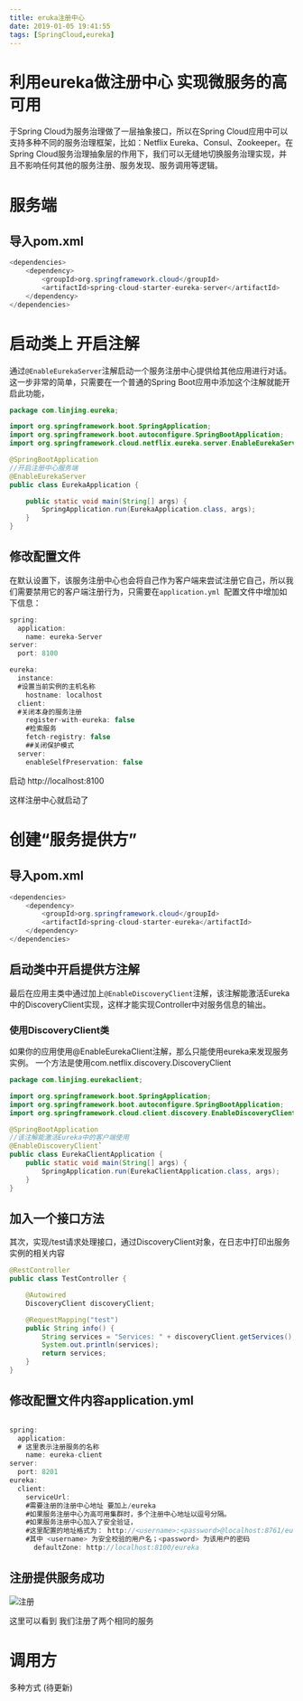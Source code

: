 ```yaml
---
title: eruka注册中心
date: 2019-01-05 19:41:55
tags: [SpringCloud,eureka]
---
```


# 利用eureka做注册中心 实现微服务的高可用

于Spring Cloud为服务治理做了一层抽象接口，所以在Spring Cloud应用中可以支持多种不同的服务治理框架，比如：Netflix Eureka、Consul、Zookeeper。在Spring Cloud服务治理抽象层的作用下，我们可以无缝地切换服务治理实现，并且不影响任何其他的服务注册、服务发现、服务调用等逻辑。

<!--more-->

# 服务端

## 导入pom.xml

```java
<dependencies>
    <dependency>
        <groupId>org.springframework.cloud</groupId>
        <artifactId>spring-cloud-starter-eureka-server</artifactId>
    </dependency>
</dependencies>
```



# 启动类上 开启注解

通过`@EnableEurekaServer`注解启动一个服务注册中心提供给其他应用进行对话。这一步非常的简单，只需要在一个普通的Spring Boot应用中添加这个注解就能开启此功能，

```java
package com.linjing.eureka;

import org.springframework.boot.SpringApplication;
import org.springframework.boot.autoconfigure.SpringBootApplication;
import org.springframework.cloud.netflix.eureka.server.EnableEurekaServer;

@SpringBootApplication
//开启注册中心服务端
@EnableEurekaServer
public class EurekaApplication {

    public static void main(String[] args) {
        SpringApplication.run(EurekaApplication.class, args);
    }
}

```



## 修改配置文件

在默认设置下，该服务注册中心也会将自己作为客户端来尝试注册它自己，所以我们需要禁用它的客户端注册行为，只需要在`application.yml `配置文件中增加如下信息：

```java
spring:
  application:
    name: eureka-Server
server:
  port: 8100

eureka:
  instance:
  #设置当前实例的主机名称
    hostname: localhost
  client:
  #关闭本身的服务注册
    register-with-eureka: false
    #检索服务
    fetch-registry: false
    ##关闭保护模式
  server:
    enableSelfPreservation: false

```



启动  http://localhost:8100 

这样注册中心就启动了



# 创建“服务提供方”

## 导入pom.xml

```java
<dependencies>
    <dependency>
        <groupId>org.springframework.cloud</groupId>
        <artifactId>spring-cloud-starter-eureka</artifactId>
    </dependency>
</dependencies>
```

## 启动类中开启提供方注解

最后在应用主类中通过加上`@EnableDiscoveryClient`注解，该注解能激活Eureka中的DiscoveryClient实现，这样才能实现Controller中对服务信息的输出。

### 使用DiscoveryClient类

如果你的应用使用@EnableEurekaClient注解，那么只能使用eureka来发现服务实例。 
一个方法是使用com.netflix.discovery.DiscoveryClient

```java
package com.linjing.eurekaclient;

import org.springframework.boot.SpringApplication;
import org.springframework.boot.autoconfigure.SpringBootApplication;
import org.springframework.cloud.client.discovery.EnableDiscoveryClient;

@SpringBootApplication
//该注解能激活Eureka中的客户端使用
@EnableDiscoveryClient`
public class EurekaClientApplication {
    public static void main(String[] args) {
        SpringApplication.run(EurekaClientApplication.class, args);
    }
}
```

## 加入一个接口方法

其次，实现/test请求处理接口，通过DiscoveryClient对象，在日志中打印出服务实例的相关内容

```java
@RestController
public class TestController {

    @Autowired
    DiscoveryClient discoveryClient;

    @RequestMapping("test")
    public String info() {
        String services = "Services: " + discoveryClient.getServices();
        System.out.println(services);
        return services;
    }
}
```

## 修改配置文件内容application.yml

```java

spring:
  application:
  # 这里表示注册服务的名称
    name: eureka-client
server:
  port: 8201
eureka:
  client:
    serviceUrl:
    #需要注册的注册中心地址 要加上/eureka
    #如果服务注册中心为高可用集群时，多个注册中心地址以逗号分隔。
    #如果服务注册中心加入了安全验证，
    #这里配置的地址格式为： http://<username>:<password>@localhost:8761/eureka
    #其中 <username> 为安全校验的用户名；<password> 为该用户的密码
      defaultZone: http://localhost:8100/eureka

```

## 注册提供服务成功

![注册](/img/2019-1-5/eureka.png)

这里可以看到 我们注册了两个相同的服务



# 调用方



多种方式 (待更新)


